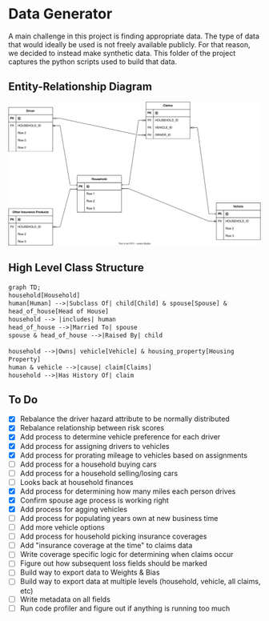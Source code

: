 # Data Generator

A main challenge in this project is finding appropriate data. The type of data that would ideally be used is not freely available publicly. For that reason, we decided to instead make synthetic data. This folder of the project captures the python scripts used to build that data.

## Entity-Relationship Diagram 

<img src="./ER Diagram for Data.svg">

## High Level Class Structure

```mermaid
graph TD;
household[Household]
human[Human] -->|Subclass Of| child[Child] & spouse[Spouse] & head_of_house[Head of House]
household --> |includes| human
head_of_house -->|Married To| spouse
spouse & head_of_house -->|Raised By| child

household -->|Owns| vehicle[Vehicle] & housing_property[Housing Property]
human & vehicle -->|cause| claim[Claims]
household -->|Has History Of| claim

```

## To Do  

- [x] Rebalance the driver hazard attribute to be normally distributed  
- [x] Rebalance relationship between risk scores
- [x] Add process to determine vehicle preference for each driver
- [x] Add process for assigning drivers to vehicles
- [x] Add process for prorating mileage to vehicles based on assignments
- [ ] Add process for a household buying cars  
- [ ] Add process for a household selling/losing cars  
- [ ] Looks back at household finances
- [x] Add process for determining how many miles each person drives  
- [x] Confirm spouse age process is working right
- [x] Add process for agging vehicles
- [ ] Add process for populating years own at new business time
- [ ] Add more vehicle options
- [ ] Add process for household picking insurance coverages  
- [ ] Add "insurance coverage at the time" to claims data  
- [ ] Write coverage specific logic for determining when claims occur  
- [ ] Figure out how subsequent loss fields should be marked
- [ ] Build way to export data to Weights & Bias  
- [ ] Build way to export data at multiple levels (household, vehicle, all claims, etc) 
- [ ] Write metadata on all fields  
- [ ] Run code profiler and figure out if anything is running too much
